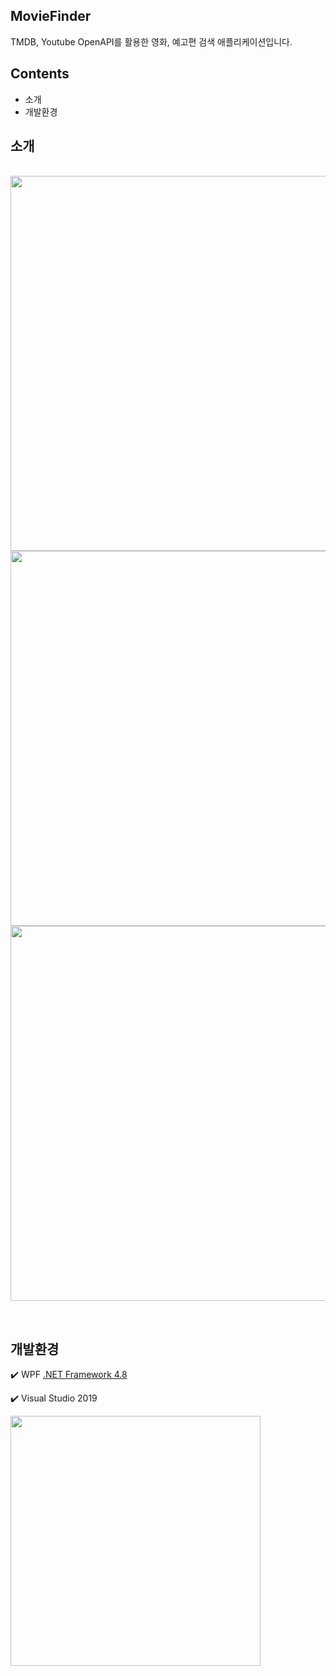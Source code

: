 ## MovieFinder
TMDB, Youtube OpenAPI를 활용한 영화, 예고편 검색 애플리케이션입니다.

## Contents
- 소개
- 개발환경

## 소개
</br>

<img src="https://github.com/seongminm/MovieFinder/assets/131761210/090e56f6-521d-4772-85be-131759eea807" width="600"/>
<img src="https://github.com/seongminm/MovieFinder/assets/131761210/bba40a1a-0481-429f-aaba-ced50de31afd" width="600"/>
<img src="https://github.com/seongminm/MovieFinder/assets/131761210/d5ccc7d8-22ea-495b-8a84-05793b0a3107" width="600"/>

> 
</br>

## 개발환경
:heavy_check_mark: WPF [.NET Framework 4.8](https://dotnet.microsoft.com/ko-kr/download/dotnet-framework/net48)

:heavy_check_mark: Visual Studio 2019

<img src="https://github.com/37inm/GrblController/assets/131761210/673f9ef5-07f9-48ee-aaf2-7e659e2c8af7" width="400"/>
